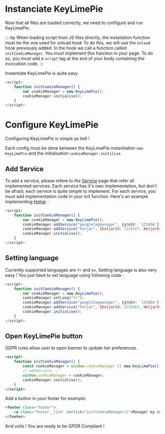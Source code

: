 # Instanciate KeyLimePie
Now that all files are loaded correctly, we need to configure and run KeyLimePie.

::: tip
When loading script from JS files directly, the instatiation function must be the one used for onload hook
To do this, we will use the `onload` hook previously added. In the hook we call a function called `initCookieManager`.
You must implement this function in your page.
To do so, you must add a `script` tag at the end of your body containing the invocation code.
::: 

Instantiate KeyLimePie is quite easy

```js
<script>
    function initCookieManager() {
        var cookieManager = new KeyLimePie();
        cookieManager.initialise();
    }
</script>
```

# Configure KeyLimePie
Configuring KeyLimePie is simple as hell !

Each config must be done between the KeyLimePie instantiation `new KeyLimePie` and the initialisation `cookieManager.initilise`.

## Add Service
To add a service, please refere to the [Service](/services/) page that refer all implemented services.
Each service has it's own implementation, but don't be afraid, each service is quite simple to implement.
For each service, you must add implementation code in your init function.
Here's an example implementing [Hotjar](/services/hotjar/) :

```js
<script>
    function initCookieManager() {
        var cookieManager = new KeyLimePie();
        cookieManager.addService("googletagmanager", {gtmId: '123456'});
        cookieManager.addService("hotjar", {hotjarId: 1234567, HotjarSv: 8})
        cookieManager.initialise();
    }
</script>
```

## Setting language
Currently supported languages are `fr` and `en`.
Setting language is also very easy ! You just have to set language using following code :
```js
<script>
    function initCookieManager() {
        var cookieManager = new KeyLimePie();
        cookieManager.setLang("fr");
        cookieManager.addService("googletagmanager", {gtmId: '123456'});
        cookieManager.addService("hotjar", {hotjarId: 1234567, HotjarSv: 8})
        cookieManager.initialise();
    }
</script>
```

## Open KeyLimePie button
GDPR rules allow user to open banner to update her preferences.
```html
<script>
    function initCookieManager() {
        const cookieManager = window.cookieManager || new KeyLimePie();
        // addService...
        window.cookieManager = cookieManager;
        cookieManager.initialise();
    }
</script>
```

Add a button in your footer for example:
```html
<footer class="footer">
    <a class="footer__link" onclick="initCookieManager()">Manager my cookies</a>
</footer>
```

And voilà ! You are ready to be GPDR Compliant !
